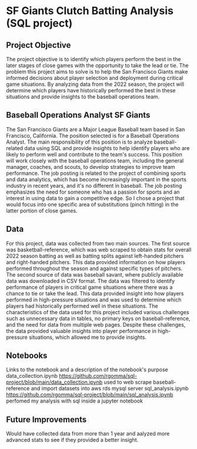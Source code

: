 # SF Giants Clutch Batting Analysis (SQL project)
## Project Objective
The project objective is to identify which players perform the best in the later stages of close games with the opportunity to take the lead or tie. The problem this project aims to solve is to help the San Francisco Giants make informed decisions about player selection and deployment during critical game situations. By analyzing data from the 2022 season, the project will determine which players have historically performed the best in these situations and provide insights to the baseball operations team.
## Baseball Operations Analyst SF Giants 
The San Francisco Giants are a Major League Baseball team based in San Francisco, California. The position selected is for a Baseball Operations Analyst. The main responsibility of this position is to analyze baseball-related data using SQL and provide insights to help identify players who are likely to perform well and contribute to the team's success. This position will work closely with the baseball operations team, including the general manager, coaches, and scouts, to develop strategies to improve team performance. The job posting is related to the project of combining sports and data analytics, which has become increasingly important in the sports industry in recent years, and it's no different in baseball. The job posting emphasizes the need for someone who has a passion for sports and an interest in using data to gain a competitive edge. So I chose a project that would focus into one specific area of substitutions (pinch hitting) in the latter portion of close games.
## Data
For this project, data was collected from two main sources. The first source was basketball-reference, which was web scraped to obtain stats for overall 2022 season batting as well as batting splits against left-handed pitchers and right-handed pitchers. This data provided information on how players performed throughout the season and against specific types of pitchers.
The second source of data was baseball savant, where publicly available data was downloaded in CSV format. The data was filtered to identify performance of players in critical game situations where there was a chance to tie or take the lead. This data provided insight into how players performed in high-pressure situations and was used to determine which players had historically performed well in these situations.
The characteristics of the data used for this project included various challenges such as unnecessary data in tables, no primary keys on baseball-reference, and the need for data from multiple web pages. Despite these challenges, the data provided valuable insights into player performance in high-pressure situations, which allowed me to provide insights.
## Notebooks
Links to the notebook and a description of the notebook's purpose
data_collection.ipynb https://github.com/rgomma/sql-project/blob/main/data_collection.ipynb
  used to web scrape baseball-reference and import datasets into aws rds mysql server
sql_analysis.ipynb https://github.com/rgomma/sql-project/blob/main/sql_analysis.ipynb
  perfomed my analysis with sql inside a jupyter notebook
## Future Improvements
Would have collected data from more than 1 year and aalyzed more advanced stats to see if they provided a better insight.
